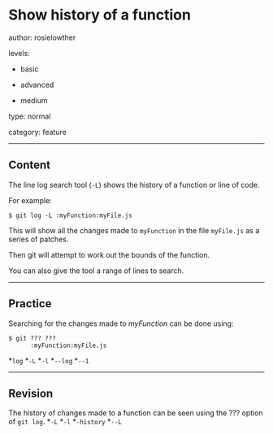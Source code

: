 # Show history of a function
author: rosielowther

levels:

  - basic

  - advanced

  - medium

type: normal

category: feature

---
## Content

The line log search tool (`-L`) shows the history of a function or line of code.

For example:
```
$ git log -L :myFunction:myFile.js
```
This will show all the changes made to `myFunction` in the file `myFile.js` as a series of patches.

Then git will attempt to work out the bounds of the function.

You can also give the tool a range of lines to search.

---
## Practice

Searching for the changes made to *myFunction* can be done using:
```
$ git ??? ??? 
      :myFunction:myFile.js
```
*`log`
*`-L`
*`-l`
*`--log`
*`--1`

---
## Revision

The history of changes made to a function can be seen using the ??? option of `git log`.
*`-L`
*`-l`
*`-history`
*`--L`
